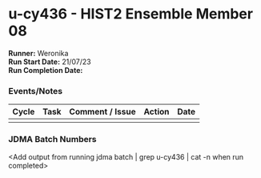 # u-cy436 - HIST2 Ensemble Member 08

**Runner:**  Weronika  
**Run Start Date:** 21/07/23   
**Run Completion Date:**  

### Events/Notes

| Cycle | Task | Comment / Issue | Action | Date |
| ---   | ---  | ---             | ---    | ---  |
| <placeholder> |      |    |      |      |

### JDMA Batch Numbers

<Add output from running jdma batch | grep u-cy436 | cat -n  when run completed>
